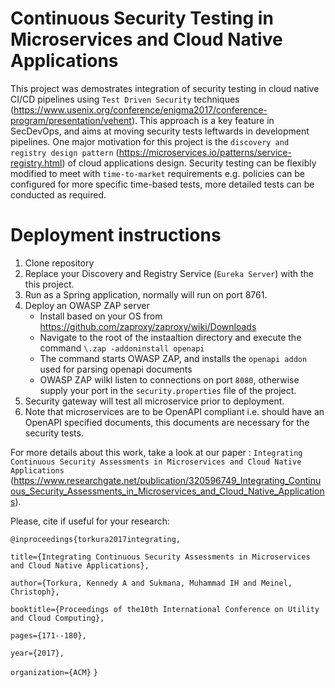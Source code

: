 # Continuous Security Testing in Microservices and Cloud Native Applications
This project was demostrates integration of security testing in cloud native CI/CD pipelines using `Test Driven Security` techniques (https://www.usenix.org/conference/enigma2017/conference-program/presentation/vehent). This approach is a key feature in SecDevOps, and aims at moving security tests leftwards in development pipelines.
One major motivation for this project is the `discovery and registry design pattern` (https://microservices.io/patterns/service-registry.html) of cloud applications design.
Security testing can be flexibly modified to meet with `time-to-market` requirements e.g. policies can be configured for more specific time-based tests, more detailed tests can be conducted as required. 

# Deployment instructions
1. Clone repository
2. Replace your Discovery and Registry Service (`Eureka Server`) with the this project.
3. Run as a Spring application, normally will run on port 8761.
4. Deploy an OWASP ZAP server
   -  Install based on your OS from https://github.com/zaproxy/zaproxy/wiki/Downloads
   -  Navigate to the root of the instaaltion directory and execute the command `\.zap -addoninstall openapi`
   -  The command starts OWASP ZAP, and installs the `openapi addon` used for parsing openapi documents
   -  OWASP ZAP wilkl listen to connections on port `8080`, otherwise supply your port in the `security.properties` file of the project.
5. Security gateway will test all microservice prior to deployment. 
6. Note that microservices are to be OpenAPI compliant i.e. should have an OpenAPI specified documents, this documents are necessary for the security tests.
 
For more details about this work, take a look at our paper : `Integrating Continuous Security Assessments in Microservices and Cloud Native Applications` (https://www.researchgate.net/publication/320596749_Integrating_Continuous_Security_Assessments_in_Microservices_and_Cloud_Native_Applications).

Please, cite if useful for your research:

`@inproceedings{torkura2017integrating,`

  `title={Integrating Continuous Security Assessments in Microservices and Cloud Native Applications},`
  
  `author={Torkura, Kennedy A and Sukmana, Muhammad IH and Meinel, Christoph},`
  
  `booktitle={Proceedings of the10th International Conference on Utility and Cloud Computing},`
  
  `pages={171--180},`
  
  `year={2017},`
  
  `organization={ACM}`
`}`
